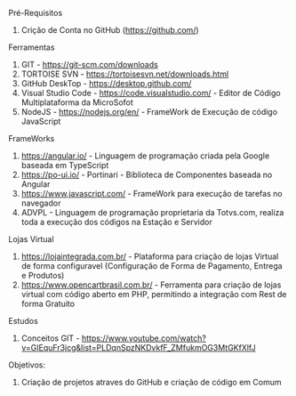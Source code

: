 Pré-Requisitos

1) Crição de Conta no GitHub (https://github.com/)

Ferramentas

1) GIT - https://git-scm.com/downloads
2) TORTOISE SVN - https://tortoisesvn.net/downloads.html
3) GitHub DeskTop - https://desktop.github.com/
4) Visual Studio Code - https://code.visualstudio.com/ - Editor de Código Multiplataforma da MicroSofot
5) NodeJS - https://nodejs.org/en/ - FrameWork de Execução de código JavaScript

FrameWorks
1) https://angular.io/ - Linguagem de programação criada pela Google baseada em TypeScript 
2) https://po-ui.io/ - Portinari - Biblioteca de Componentes baseada no Angular
3) https://www.javascript.com/ - FrameWork para execução de tarefas no navegador
4) ADVPL - Linguagem de programação proprietaria da Totvs.com, realiza toda a execução dos códigos na Estação e Servidor

Lojas Virtual
1) https://lojaintegrada.com.br/ - Plataforma para criação de lojas Virtual de forma configuravel (Configuração de Forma de Pagamento, Entrega e Produtos)
2) https://www.opencartbrasil.com.br/ - Ferramenta para criação de lojas virtual com código aberto em PHP, permitindo a integração com Rest de forma Gratuito

Estudos
1) Conceitos GIT - https://www.youtube.com/watch?v=GIEquFr3jcg&list=PLDqnSpzNKDvkfF_ZMfukmOG3MtGKfXlfJ

Objetivos:
1) Criação de projetos atraves do GitHub e criação de código em Comum
